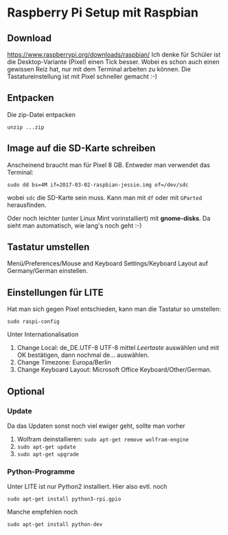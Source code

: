 # Raspberry Pi Setup mit Raspbian

## Download
https://www.raspberrypi.org/downloads/raspbian/
Ich denke für Schüler ist die Desktop-Variante (Pixel) einen Tick besser. Wobei es schon auch einen gewissen Reiz hat, nur mit dem Terminal arbeiten zu können. Die Tastatureinstellung ist mit Pixel schneller gemacht :-)

## Entpacken
Die zip-Datei entpacken

`unzip ...zip`

## Image auf die SD-Karte schreiben
Anscheinend braucht man für Pixel 8 GB.
Entweder man verwendet das Terminal:

`sudo dd bs=4M if=2017-03-02-raspbian-jessie.img of=/dev/sdc`

wobei `sdc` die SD-Karte sein muss. Kann man mit `df` oder mit `GParted` herausfinden.

Oder noch leichter (unter Linux Mint vorinstalliert) mit **gnome-disks**. Da sieht man automatisch, wie lang's noch geht :-)

## Tastatur umstellen
Menü/Preferences/Mouse and Keyboard Settings/Keyboard Layout auf Germany/German einstellen.

## Einstellungen für LITE
Hat man sich gegen Pixel entschieden, kann man die Tastatur so umstellen:

`sudo raspi-config`

Unter Internationalisation
1. Change Local: de_DE.UTF-8 UTF-8 mittel *Leertaste* auswählen und mit OK bestätigen, dann nochmal de... auswählen.
2. Change Timezone: Europa/Berlin
3. Change Keyboard Layout: Microsoft Office Keyboard/Other/German.

## Optional
### Update
Da das Updaten sonst noch viel ewiger geht, sollte man vorher
1. Wolfram deinstallieren: `sudo apt-get remove wolfram-engine`
2. `sudo apt-get update`
3. `sudo apt-get upgrade`
### Python-Programme
Unter LITE ist nur Python2 installiert. Hier also evtl. noch

`sudo apt-get install python3-rpi.gpio`

Manche empfehlen noch

`sudo apt-get install python-dev`
